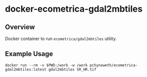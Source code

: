 # docker-ecometrica-gdal2mbtiles

## Overview

Docker container to run `ecometrica/gdal2mbtiles` utility.

## Example Usage

```
docker run --rm -v $PWD:/work -w /work pchynoweth/ecometrica-gdal2mbtiles:latest gdal2mbtiles SR_HR.tif
```
